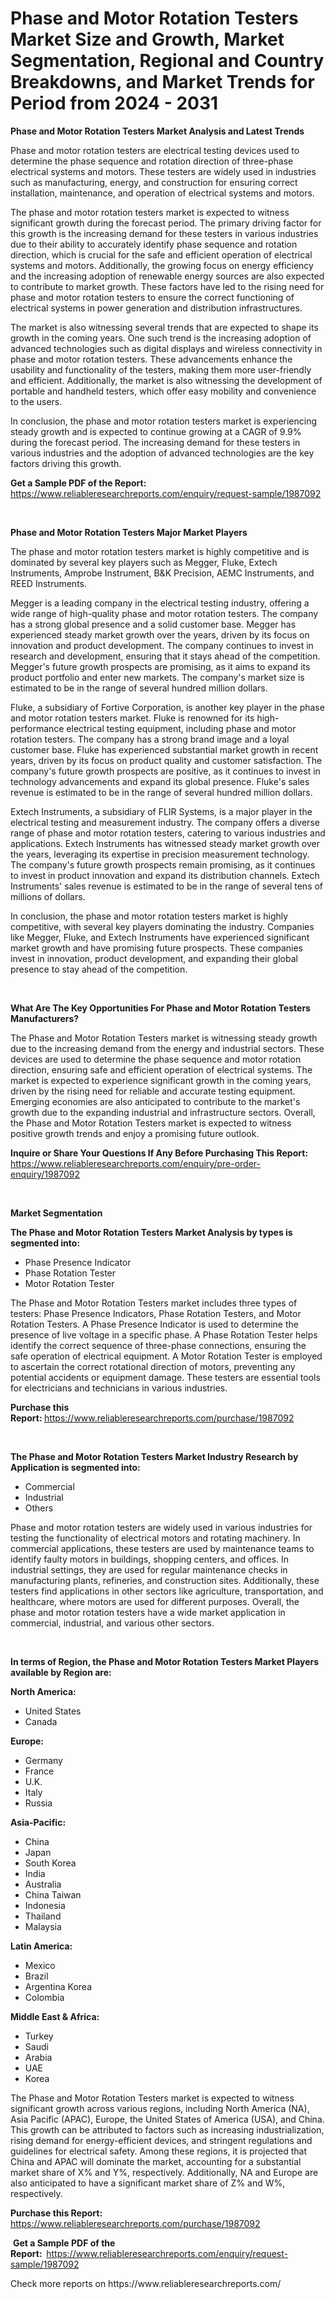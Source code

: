 <p><h1>Phase and Motor Rotation Testers Market Size and Growth, Market Segmentation, Regional and Country Breakdowns, and Market Trends for Period from 2024 -  2031</h1></p><p><strong>Phase and Motor Rotation Testers Market Analysis and Latest Trends</strong></p>
<p><p>Phase and motor rotation testers are electrical testing devices used to determine the phase sequence and rotation direction of three-phase electrical systems and motors. These testers are widely used in industries such as manufacturing, energy, and construction for ensuring correct installation, maintenance, and operation of electrical systems and motors.</p><p>The phase and motor rotation testers market is expected to witness significant growth during the forecast period. The primary driving factor for this growth is the increasing demand for these testers in various industries due to their ability to accurately identify phase sequence and rotation direction, which is crucial for the safe and efficient operation of electrical systems and motors. Additionally, the growing focus on energy efficiency and the increasing adoption of renewable energy sources are also expected to contribute to market growth. These factors have led to the rising need for phase and motor rotation testers to ensure the correct functioning of electrical systems in power generation and distribution infrastructures.</p><p>The market is also witnessing several trends that are expected to shape its growth in the coming years. One such trend is the increasing adoption of advanced technologies such as digital displays and wireless connectivity in phase and motor rotation testers. These advancements enhance the usability and functionality of the testers, making them more user-friendly and efficient. Additionally, the market is also witnessing the development of portable and handheld testers, which offer easy mobility and convenience to the users.</p><p>In conclusion, the phase and motor rotation testers market is experiencing steady growth and is expected to continue growing at a CAGR of 9.9% during the forecast period. The increasing demand for these testers in various industries and the adoption of advanced technologies are the key factors driving this growth.</p></p>
<p><strong>Get a Sample PDF of the Report:&nbsp;</strong> <a href="https://www.reliableresearchreports.com/enquiry/request-sample/1987092">https://www.reliableresearchreports.com/enquiry/request-sample/1987092</a></p>
<p>&nbsp;</p>
<p><strong>Phase and Motor Rotation Testers Major Market Players</strong></p>
<p><p>The phase and motor rotation testers market is highly competitive and is dominated by several key players such as Megger, Fluke, Extech Instruments, Amprobe Instrument, B&K Precision, AEMC Instruments, and REED Instruments.</p><p>Megger is a leading company in the electrical testing industry, offering a wide range of high-quality phase and motor rotation testers. The company has a strong global presence and a solid customer base. Megger has experienced steady market growth over the years, driven by its focus on innovation and product development. The company continues to invest in research and development, ensuring that it stays ahead of the competition. Megger's future growth prospects are promising, as it aims to expand its product portfolio and enter new markets. The company's market size is estimated to be in the range of several hundred million dollars.</p><p>Fluke, a subsidiary of Fortive Corporation, is another key player in the phase and motor rotation testers market. Fluke is renowned for its high-performance electrical testing equipment, including phase and motor rotation testers. The company has a strong brand image and a loyal customer base. Fluke has experienced substantial market growth in recent years, driven by its focus on product quality and customer satisfaction. The company's future growth prospects are positive, as it continues to invest in technology advancements and expand its global presence. Fluke's sales revenue is estimated to be in the range of several hundred million dollars.</p><p>Extech Instruments, a subsidiary of FLIR Systems, is a major player in the electrical testing and measurement industry. The company offers a diverse range of phase and motor rotation testers, catering to various industries and applications. Extech Instruments has witnessed steady market growth over the years, leveraging its expertise in precision measurement technology. The company's future growth prospects remain promising, as it continues to invest in product innovation and expand its distribution channels. Extech Instruments' sales revenue is estimated to be in the range of several tens of millions of dollars.</p><p>In conclusion, the phase and motor rotation testers market is highly competitive, with several key players dominating the industry. Companies like Megger, Fluke, and Extech Instruments have experienced significant market growth and have promising future prospects. These companies invest in innovation, product development, and expanding their global presence to stay ahead of the competition.</p></p>
<p>&nbsp;</p>
<p><strong>What Are The Key Opportunities For Phase and Motor Rotation Testers Manufacturers?</strong></p>
<p><p>The Phase and Motor Rotation Testers market is witnessing steady growth due to the increasing demand from the energy and industrial sectors. These devices are used to determine the phase sequence and motor rotation direction, ensuring safe and efficient operation of electrical systems. The market is expected to experience significant growth in the coming years, driven by the rising need for reliable and accurate testing equipment. Emerging economies are also anticipated to contribute to the market's growth due to the expanding industrial and infrastructure sectors. Overall, the Phase and Motor Rotation Testers market is expected to witness positive growth trends and enjoy a promising future outlook.</p></p>
<p><strong>Inquire or Share Your Questions If Any Before Purchasing This Report:</strong> <a href="https://www.reliableresearchreports.com/enquiry/pre-order-enquiry/1987092">https://www.reliableresearchreports.com/enquiry/pre-order-enquiry/1987092</a></p>
<p>&nbsp;</p>
<p><strong>Market Segmentation</strong></p>
<p><strong>The Phase and Motor Rotation Testers Market Analysis by types is segmented into:</strong></p>
<p><ul><li>Phase Presence Indicator</li><li>Phase Rotation Tester</li><li>Motor Rotation Tester</li></ul></p>
<p><p>The Phase and Motor Rotation Testers market includes three types of testers: Phase Presence Indicators, Phase Rotation Testers, and Motor Rotation Testers. A Phase Presence Indicator is used to determine the presence of live voltage in a specific phase. A Phase Rotation Tester helps identify the correct sequence of three-phase connections, ensuring the safe operation of electrical equipment. A Motor Rotation Tester is employed to ascertain the correct rotational direction of motors, preventing any potential accidents or equipment damage. These testers are essential tools for electricians and technicians in various industries.</p></p>
<p><strong>Purchase this Report:&nbsp;</strong><a href="https://www.reliableresearchreports.com/purchase/1987092">https://www.reliableresearchreports.com/purchase/1987092</a></p>
<p>&nbsp;</p>
<p><strong>The Phase and Motor Rotation Testers Market Industry Research by Application is segmented into:</strong></p>
<p><ul><li>Commercial</li><li>Industrial</li><li>Others</li></ul></p>
<p><p>Phase and motor rotation testers are widely used in various industries for testing the functionality of electrical motors and rotating machinery. In commercial applications, these testers are used by maintenance teams to identify faulty motors in buildings, shopping centers, and offices. In industrial settings, they are used for regular maintenance checks in manufacturing plants, refineries, and construction sites. Additionally, these testers find applications in other sectors like agriculture, transportation, and healthcare, where motors are used for different purposes. Overall, the phase and motor rotation testers have a wide market application in commercial, industrial, and various other sectors.</p></p>
<p>&nbsp;</p>
<p><strong>In terms of Region, the Phase and Motor Rotation Testers Market Players available by Region are:</strong></p>
<p>
    <p> <strong> North America: </strong>
        <ul>
            <li>United States</li>
            <li>Canada</li>
        </ul>
        </p> 
    <p> <strong> Europe: </strong>
        <ul>
            <li>Germany</li>
            <li>France</li>
            <li>U.K.</li>
            <li>Italy</li>
            <li>Russia</li>
        </ul>
        </p> 
    <p> <strong> Asia-Pacific: </strong>
        <ul>
            <li>China</li>
            <li>Japan</li>
            <li>South Korea</li>
            <li>India</li>
            <li>Australia</li>
            <li>China Taiwan</li>
            <li>Indonesia</li>
            <li>Thailand</li>
            <li>Malaysia</li>
        </ul>
        </p> 
    <p> <strong> Latin America: </strong>
        <ul>
            <li>Mexico</li>
            <li>Brazil</li>
            <li>Argentina Korea</li>
            <li>Colombia</li>
        </ul>
        </p> 
    <p> <strong> Middle East & Africa: </strong>
        <ul>
            <li>Turkey</li>
            <li>Saudi</li>
            <li>Arabia</li>
            <li>UAE</li>
            <li>Korea</li>
        </ul>
    </p>
    </p>
<p><p>The Phase and Motor Rotation Testers market is expected to witness significant growth across various regions, including North America (NA), Asia Pacific (APAC), Europe, the United States of America (USA), and China. This growth can be attributed to factors such as increasing industrialization, rising demand for energy-efficient devices, and stringent regulations and guidelines for electrical safety. Among these regions, it is projected that China and APAC will dominate the market, accounting for a substantial market share of X% and Y%, respectively. Additionally, NA and Europe are also anticipated to have a significant market share of Z% and W%, respectively.</p></p>
<p><strong>Purchase this Report: </strong><a href="https://www.reliableresearchreports.com/purchase/1987092">https://www.reliableresearchreports.com/purchase/1987092</a></p>
<p>&nbsp;<strong>Get a Sample PDF of the Report:&nbsp;&nbsp;</strong><a href="https://www.reliableresearchreports.com/enquiry/request-sample/1987092">https://www.reliableresearchreports.com/enquiry/request-sample/1987092</a></p>
<p><strong></strong></p>
<p>Check more reports on https://www.reliableresearchreports.com/</p>